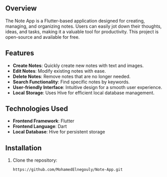 ## Overview

The Note App is a Flutter-based application designed for creating, managing, and organizing notes. Users can easily jot down their thoughts, ideas, and tasks, making it a valuable tool for productivity. This project is open-source and available for free.

## Features

- **Create Notes**: Quickly create new notes with text and images.
- **Edit Notes**: Modify existing notes with ease.
- **Delete Notes**: Remove notes that are no longer needed.
- **Search Functionality**: Find specific notes by keywords.
- **User-friendly Interface**: Intuitive design for a smooth user experience.
- **Local Storage**: Uses Hive for efficient local database management.

## Technologies Used

- **Frontend Framework**: Flutter
- **Frontend Language**: Dart
- **Local Database**: Hive for persistent storage

## Installation

1. Clone the repository:
   ```bash
   https://github.com/MohamedElnegouly/Note-App.git
